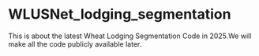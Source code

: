 # WLUSNet_lodging_segmentation
This is about the latest Wheat Lodging Segmentation Code in 2025.We will make all the code publicly available later.
